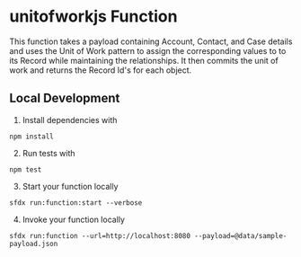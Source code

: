 # unitofworkjs Function

This function takes a payload containing Account, Contact, and Case details and uses the Unit of Work pattern to assign the corresponding values to to its Record while maintaining the relationships. It then commits the unit of work and returns the Record Id's for each object.

## Local Development

1. Install dependencies with

```
npm install
```

2. Run tests with

```
npm test
```

3. Start your function locally

```
sfdx run:function:start --verbose
```

4. Invoke your function locally

```
sfdx run:function --url=http://localhost:8080 --payload=@data/sample-payload.json
```

